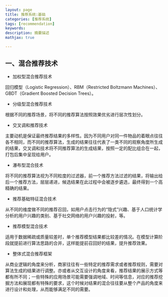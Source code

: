 ```yaml
---
layout: page
title: 推荐系统:基础
categories: [推荐系统]
tags: [recommendation]
keywords: 
description: 摘要描述
mathjax: true

---
```


## 一、混合推荐技术

- 加权型混合推荐技术

回归模型（Logistic Regression）、RBM（Restricted Boltzmann Machines）、GBDT（Gradient Boosted Decision Trees）。

- 分级型混合推荐技术

根据不同的推荐场景，将不同的推荐算法按照效果优劣进行层次性划分。

- 交叉调和推荐技术

主要动机是保证最终推荐结果的多样性。因为不同用户对同一件物品的着眼点往往各不相同，而不同的推荐算法，生成的结果往往代表了一类不同的观察角度所生成的结果，交叉调和技术将不同推荐算法的生成结果，按照一定的配比组合在一起，打包后集中呈现给用户。

- 瀑布型混合技术

将不同的推荐算法视为不同粒度的过滤器，前一个推荐方法过滤的结果，将输出给后一个推荐方法，层层递进，候选结果在此过程中会被逐步遴选，最终得到一个高精确的结果。

- 推荐基础特征混合技术

从不同的维度做不同的推荐召回，如用户点击行为的“隐式”兴趣、基于人口统计学分析的用户兴趣的类别、基于社交网络的用户兴趣的投射，等。

- 推荐模型混合技术

适用于数据稀疏或质量较差时，单个推荐模型结果都比较差的情况。在模型计算阶段就提前进行算法思路的合并，这样能提前召回好的结果，提升推荐效果。

- 整体式混合推荐框架

从商业逻辑的角度来分析，商家往往有一些特定的推荐需求或者推荐规则，需要对算法生成的结果进行调整。亦或者从交互设计的角度来看，推荐结果的展示方式等都有所不同；一些特殊的应用场景可能需要强调地域、时间等信息，对应的推荐挖掘方法和展现都有特殊的要求，这个时候对结果的混合往往要从整个产品的角度来进行设计和处理，从而能够满足不同的需要。



